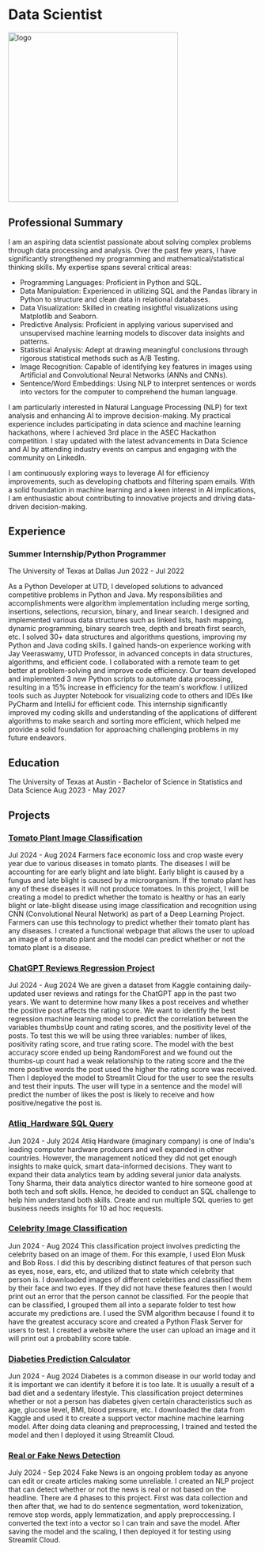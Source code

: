 # Data Scientist

<img width="343" alt="logo" src="https://github.com/user-attachments/assets/fd2e277e-9917-400f-b55b-e03d092b8040">


## Professional Summary

I am an aspiring data scientist passionate about solving complex problems through data processing and analysis. Over the past few years, I have significantly strengthened my programming and mathematical/statistical thinking skills. My expertise spans several critical areas:

- Programming Languages: Proficient in Python and SQL.
- Data Manipulation: Experienced in utilizing SQL and the Pandas library in Python to structure and clean data in relational databases.
- Data Visualization: Skilled in creating insightful visualizations using Matplotlib and Seaborn.
- Predictive Analysis: Proficient in applying various supervised and unsupervised machine learning models to discover data insights and patterns.
- Statistical Analysis: Adept at drawing meaningful conclusions through rigorous statistical methods such as A/B Testing.
- Image Recognition: Capable of identifying key features in images using Artificial and Convolutional Neural Networks (ANNs and CNNs).
- Sentence/Word Embeddings: Using NLP to interpret sentences or words into vectors for the computer to comprehend the human language. 

I am particularly interested in Natural Language Processing (NLP) for text analysis and enhancing AI to improve decision-making. My practical experience includes participating in data science and machine learning hackathons, where I achieved 3rd place in the ASEC Hackathon competition. I stay updated with the latest advancements in Data Science and AI by attending industry events on campus and engaging with the community on LinkedIn.

I am continuously exploring ways to leverage AI for efficiency improvements, such as developing chatbots and filtering spam emails. With a solid foundation in machine learning and a keen interest in AI implications, I am enthusiastic about contributing to innovative projects and driving data-driven decision-making.

## Experience

### Summer Internship/Python Programmer
The University of Texas at Dallas
Jun 2022 - Jul 2022

As a Python Developer at UTD, I developed solutions to advanced competitive problems in Python and Java. My responsibilities and accomplishments were algorithm implementation including merge sorting, insertions, selections, recursion, binary, and linear search. I designed and implemented various data structures such as linked lists, hash mapping, dynamic programming, binary search tree, depth and breath first search, etc. I solved 30+ data structures and algorithms questions, improving my Python and Java coding skills. I gained hands-on experience working with Jay Veeraswamy, UTD Professor, in advanced concepts in data structures, algorithms, and efficient code. I collaborated with a remote team to get better at problem-solving and improve code efficiency. Our team developed and implemented 3 new Python scripts to automate data processing, resulting in a 15% increase in efficiency for the team's workflow. I utilized tools such as Juypter Notebook for visualizing code to others and IDEs like PyCharm and IntelliJ for efficient code. This internship significantly improved my coding skills and understanding of the applications of different algorithms to make search and sorting more efficient, which helped me provide a solid foundation for approaching challenging problems in my future endeavors.

## Education

The University of Texas at Austin - Bachelor of Science in Statistics and Data Science
Aug 2023 - May 2027

## Projects

### **[Tomato Plant Image Classification](https://github.com/riteshpen/Tomato_Health)**
Jul 2024 - Aug 2024
Farmers face economic loss and crop waste every year due to various diseases in tomato plants. The diseases I will be accounting for are early blight and late blight. Early blight is caused by a fungus and late blight is caused by a microorganism. If the tomato plant has any of these diseases it will not produce tomatoes. In this project, I will be creating a model to predict whether the tomato is healthy or has an early blight or late-blight disease using image classification and recognition using CNN (Convolutional Neural Network) as part of a Deep Learning Project. Farmers can use this technology to predict whether their tomato plant has any diseases. I created a functional webpage that allows the user to upload an image of a tomato plant and the model can predict whether or not the tomato plant is a disease.


### **[ChatGPT Reviews Regression Project](https://github.com/riteshpen/ChatGPT_Reviews)**
Jul 2024 - Aug 2024
We are given a dataset from Kaggle containing daily-updated user reviews and ratings for the ChatGPT app in the past two years. We want to determine how many likes a post receives and whether the positive post affects the rating score. We want to identify the best regression machine learning model to predict the correlation between the variables thumbsUp count and rating scores, and the positivity level of the posts. To test this we will be using three variables: number of likes, positivity rating score, and true rating score. The model with the best accuracy score ended up being RandomForest and we found out the thumbs-up count had a weak relationship to the rating score and the the more positive words the post used the higher the rating score was received. Then I deployed the model to Streamlit Cloud for the user to see the results and test their inputs. The user will type in a sentence and the model will predict the number of likes the post is likely to receive and how positive/negative the post is.


### **[Atliq_Hardware SQL Query](https://github.com/riteshpen/Atliq_Hardware)**
Jun 2024 - July 2024
Atliq Hardware (imaginary company) is one of India's leading computer hardware producers and well expanded in other countries.
However, the management noticed they did not get enough insights to make quick, smart data-informed decisions. They want to expand their data analytics team by adding several junior data analysts. Tony Sharma, their data analytics director wanted to hire someone good at both tech and soft skills. Hence, he decided to conduct an SQL challenge to help him understand both skills. Create and run multiple SQL queries to get business needs insights for 10 ad hoc requests.

### **[Celebrity Image Classification](https://github.com/riteshpen/Celebrity_Classifier)**
Jun 2024 - Aug 2024
This classification project involves predicting the celebrity based on an image of them. For this example, I used Elon Musk and Bob Ross. I did this by describing distinct features of that person such as eyes, nose, ears, etc, and utilized that to state which celebrity that person is. I downloaded images of different celebrities and classified them by their face and two eyes. If they did not have these features then I would print out an error that the person cannot be classified. For the people that can be classified, I grouped them all into a separate folder to test how accurate my predictions are. I used the SVM algorithm because I found it to have the greatest accuracy score and created a Python Flask Server for users to test. I created a website where the user can upload an image and it will print out a probability score table.

### **[Diabeties Prediction Calculator](https://github.com/riteshpen/Diabeties_Prediction)**
Jun 2024 - Aug 2024
Diabetes is a common disease in our world today and it is important we can identify it before it is too late. It is usually a result of a bad diet and a sedentary lifestyle. 
This classification project determines whether or not a person has diabetes given certain characteristics such as age, glucose level, BMI, blood pressure, etc. I downloaded the data
from Kaggle and used it to create a support vector machine machine learning model. After doing data cleaning and preprocessing, I trained and tested the model and then I deployed it using Streamlit Cloud. 

### **[Real or Fake News Detection](https://github.com/riteshpen/Fake-Real_News)**
July 2024 - Sep 2024
Fake News is an ongoing problem today as anyone can edit or create articles making some unreliable. I created an NLP project that can detect whether or not the news is real or 
not based on the headline. There are 4 phases to this project. First was data collection and then after that, we had to do sentence segmentation, word tokenization, remove stop words,
apply lemmatization, and apply preproccessing. I converted the text into a vector so I can train and save the model. After saving the model and the scaling, I then deployed it for testing using Streamlit Cloud.

